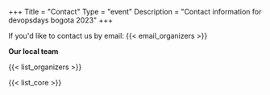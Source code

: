 +++
Title = "Contact"
Type = "event"
Description = "Contact information for devopsdays bogota 2023"
+++

If you'd like to contact us by email: {{< email_organizers >}}

**Our local team**

{{< list_organizers >}}


{{< list_core >}}
